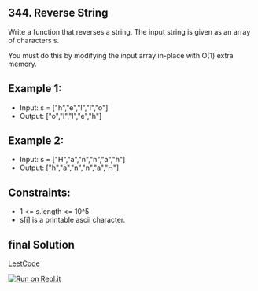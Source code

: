 ## 344. Reverse String
Write a function that reverses a string. The input string is given as an array of characters s.

You must do this by modifying the input array in-place with O(1) extra memory.

## Example 1:
- Input: s = ["h","e","l","l","o"]
- Output: ["o","l","l","e","h"]

## Example 2:
- Input: s = ["H","a","n","n","a","h"]
- Output: ["h","a","n","n","a","H"]

## Constraints:
- 1 <= s.length <= 10^5
- s[i] is a printable ascii character.

## final Solution
[LeetCode](https://leetcode.com/submissions/detail/709690611/)

[![Run on Repl.it](https://repl.it/badge/github/oscharko/JS-LeetCode-344-Reverse-String)](https://replit.com/@oscharko/JS-LeetCode-344-Reverse-String)